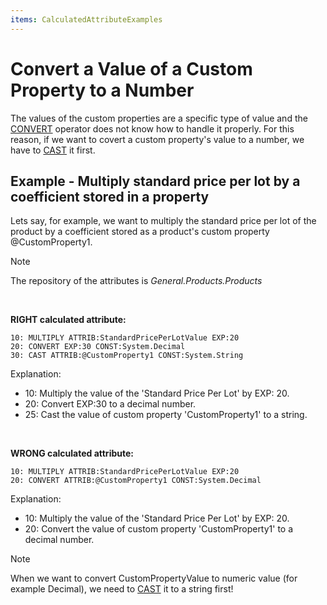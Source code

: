 ```yaml
---
items: CalculatedAttributeExamples
---
```


# Convert a Value of a Custom Property to a Number

The values of the custom properties are a specific type of value and the [CONVERT](../operators/convert.md) operator does not know how to handle it properly. For this reason, if we want to covert a custom property's value to a number, we have to [CAST](../operators/cast.md) it first. 


## Example - Multiply standard price per lot by a coefficient stored in a property


Lets say, for example, we want to multiply the standard price per lot of the product by a coefficient stored as a product's custom property @CustomProperty1. 

> [!NOTE]
> The repository of the attributes is *General.Products.Products*

<br/>

**RIGHT calculated attribute:**

```
10: MULTIPLY ATTRIB:StandardPricePerLotValue EXP:20
20: CONVERT EXP:30 CONST:System.Decimal
30: CAST ATTRIB:@CustomProperty1 CONST:System.String
```


Explanation:

- 10: Multiply the value of the 'Standard Price Per Lot' by EXP: 20.
- 20: Convert EXP:30 to a decimal number.
- 25: Cast the value of custom property 'CustomProperty1' to a string.


<br/>

**WRONG calculated attribute:**

```
10: MULTIPLY ATTRIB:StandardPricePerLotValue EXP:20
20: CONVERT ATTRIB:@CustomProperty1 CONST:System.Decimal
```


Explanation:

- 10: Multiply the value of the 'Standard Price Per Lot' by EXP: 20.
- 20: Convert the value of custom property 'CustomProperty1' to a decimal number.



> [!NOTE]
> When we want to convert CustomPropertyValue to numeric value (for example Decimal), we need to [CAST](../operators/cast.md) it to a string first!
